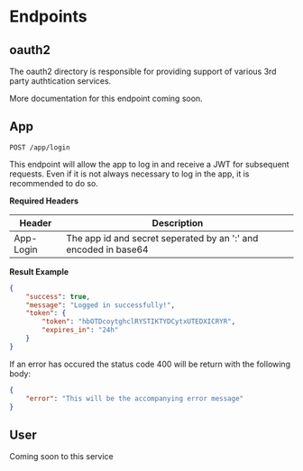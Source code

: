 # Endpoints

## oauth2
The oauth2 directory is responsible for providing support of various 3rd party authtication services.

More documentation for this endpoint coming soon.

## App

```
POST /app/login
```
This endpoint will allow the app to log in and receive a JWT for subsequent requests. Even if it is not always necessary to log in the app, it is recommended to do so.

**Required Headers**

| Header | Description |
| --- | --- |
| App-Login | The app id and secret seperated by an ':' and encoded in base64 |

**Result Example**

```json
{
    "success": true,
    "message": "Logged in successfully!",
    "token": {
        "token": "hbOTDcoytghclRYSTIKTYDCytxUTEDXICRYR",
        "expires_in": "24h"
    }
}
```

If an error has occured the status code 400 will be return with the following body:

```json
{
    "error": "This will be the accompanying error message"
}
```

## User
Coming soon to this service

